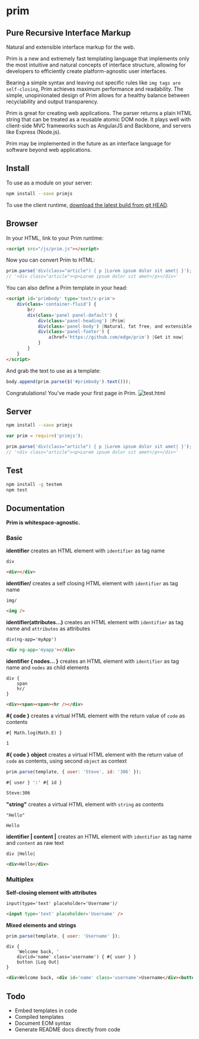 # prim

## Pure Recursive Interface Markup

Natural and extensible interface markup for the web.

Prim is a new and extremely fast templating language that implements only the most intuitive and natural concepts of interface structure, allowing for developers to efficiently create platform-agnostic user interfaces.

Bearing a simple syntax and leaving out specific rules like `img tags are self-closing`, Prim achieves maximum performance and readability. The simple, unopinionated design of Prim allows for a healthy balance between recyclability and output transparency.

Prim is great for creating web applications. The parser returns a plain HTML string that can be treated as a reusable atomic DOM node. It plays well with client-side MVC frameworks such as AngularJS and Backbone, and servers like Express (Node.js).

Prim may be implemented in the future as an interface language for software beyond web applications.

## Install

To use as a module on your server:
```sh
npm install --save primjs
```

To use the client runtime, [download the latest build from git HEAD](https://github.com/edge/prim/tree/master/lib).

## Browser

In your HTML, link to your Prim runtime:
```html
<script src="/js/prim.js"></script>
```

Now you can convert Prim to HTML:
```js
prim.parse('div(class="article") { p |Lorem ipsum dolor sit amet| }');
// '<div class="article"><p>Lorem ipsum dolor sit amet</p></div>'
```

You can also define a Prim template in your head:
```html
<script id='primbody' type='text/x-prim'>
	div(class='container-fluid') {
		br/
		div(class='panel panel-default') {
			div(class='panel-heading') |Prim|
			div(class='panel-body') |Natural, fat free, and extensible interface markup for the web.|
			div(class='panel-footer') {
				a(href='https://github.com/edge/prim') |Get it now|
			}
		}
	}
</script>
```

And grab the text to use as a template:
```js
body.append(prim.parse($('#primbody').text()));
```

Congratulations! You've made your first page in Prim.
![test.html](http://i.imgur.com/pEEuYKE.png)

## Server

```sh
npm install --save primjs
```

```js
var prim = require('primjs');

prim.parse('div(class="article") { p |Lorem ipsum dolor sit amet| }');
// '<div class="article"><p>Lorem ipsum dolor sit amet</p></div>'
```


## Test

```sh
npm install -g testem
npm test
```

## Documentation

**Prim is whitespace-agnostic.**

### Basic

**identifier**
creates an HTML element with `identifier` as tag name
```jade
div
```
```html
<div></div>
```

**identifier/**
creates a self closing HTML element with `identifier` as tag name
```jade
img/
```
```html
<img />
```

**identifier(attributes...)**
creates an HTML element with `identifier` as tag name and `attributes` as attributes
```jade
div(ng-app='myApp')
```
```html
<div ng-app='myapp'></div>
```

**identifier { nodes... }**
creates an HTML element with `identifier` as tag name and `nodes` as child elements
```jade
div {
	span
	hr/
}
```
```html
<div><span><span><hr /></div>
```

**#{ code }**
creates a virtual HTML element with the return value of `code` as contents
```jade
#{ Math.log(Math.E) }
```
```html
1
```

**#{ code }**
**object**
creates a virtual HTML element with the return value of `code` as contents, using second `object` as context
```js
prim.parse(template, { user: 'Steve', id: '306' });
```
```jade
#{ user } ':' #{ id }
```
```html
Steve:306
```

**"string"**
creates a virtual HTML element with `string` as contents
```jade
"Hello"
```
```html
Hello
```

**identifier | content |**
creates an HTML element with `identifier` as tag name and `content` as raw text
```jade
div |Hello|
```
```html
<div>Hello</div>
```

### Multiplex

**Self-closing element with attributes**
```jade
input(type='text' placeholder='Username')/
```
```html
<input type='text' placeholder='Username' />
```

**Mixed elements and strings**
```js
prim.parse(template, { user: 'Username' });
```
```jade
div {
	'Welcome back, '
	div(id='name' class='username') { #{ user } }
	button |Log Out|
}
```
```html
<div>Welcome back, <div id='name' class='username'>Username</div><button>Log Out</button></div>
```

## Todo

- Embed templates in code
- Compiled templates
- Document EOM syntax
- Generate README docs directly from code
